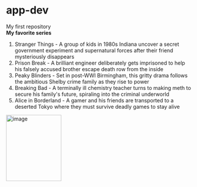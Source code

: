   # app-dev
  My first repository <br>
  **My favorite series**
  1. Stranger Things - A group of kids in 1980s Indiana uncover a secret government experiment and supernatural forces after their friend mysteriously disappears
  2. Prison Break - A brilliant engineer deliberately gets imprisoned to help his falsely accused brother escape death row from the inside
  3. Peaky Blinders - Set in post-WWI Birmingham, this gritty drama follows the ambitious Shelby crime family as they rise to power
  4. Breaking Bad - A terminally ill chemistry teacher turns to making meth to secure his family's future, spiraling into the criminal underworld
  5. Alice in Borderland - A gamer and his friends are transported to a deserted Tokyo where they must survive deadly games to stay alive
 

  <img width="150" height="180" alt="image" src="https://github.com/user-attachments/assets/c5b9d9ea-f967-4e26-b115-70a6afeb9144" />

